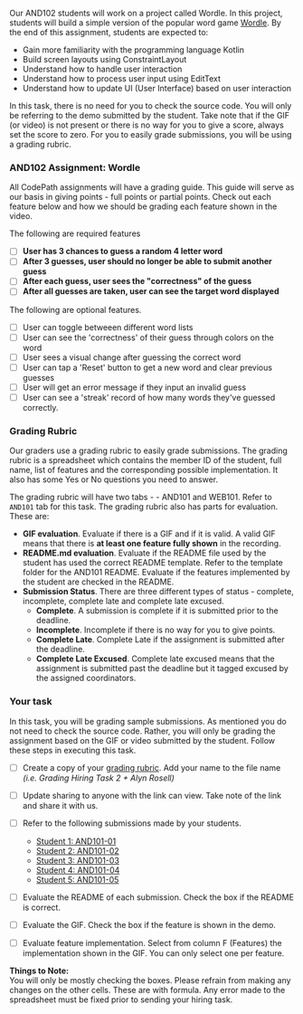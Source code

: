 Our AND102 students will work on a project called Wordle. In this project, students will build a simple version of the popular word game [Wordle](https://www.nytimes.com/games/wordle/index.html). By the end of this assignment, students are expected to: 

- Gain more familiarity with the programming language Kotlin
- Build screen layouts using ConstraintLayout
- Understand how to handle user interaction
- Understand how to process user input using EditText
- Understand how to update UI (User Interface) based on user interaction


In this task, there is no need for you to check the source code. You will only be referring to the demo submitted by the student. Take note that if the GIF (or video) is not present or there is no way for you to give a score, always set the score to zero. For you to easily grade submissions, you will be using a grading rubric.

### AND102 Assignment: Wordle

All CodePath assignments will have a grading guide. This guide will serve as our basis in giving points - full points or partial points. Check out each feature below and how we should be grading each feature shown in the video. 

The following are required features

- [ ] **User has 3 chances to guess a random 4 letter word** 
- [ ] **After 3 guesses, user should no longer be able to submit another guess**
- [ ] **After each guess, user sees the "correctness" of the guess**
- [ ] **After all guesses are taken, user can see the target word displayed**

The following are optional features.

- [ ] User can toggle betweeen different word lists
- [ ] User can see the 'correctness' of their guess through colors on the word 
- [ ] User sees a visual change after guessing the correct word
- [ ] User can tap a 'Reset' button to get a new word and clear previous guesses
- [ ] User will get an error message if they input an invalid guess
- [ ] User can see a 'streak' record of how many words they've guessed correctly.

### Grading Rubric

Our graders use a grading rubric to easily grade submissions. The grading rubric is a spreadsheet which contains the member ID of the student, full name, list of features and the corresponding possible implementation. It also has some Yes or No questions you need to answer. 

The grading rubric will have two tabs - - AND101 and WEB101. Refer to `AND101` tab for this task. The grading rubric also has parts for evaluation. These are:

- **GIF evaluation**. Evaluate if there is a GIF and if it is valid. A valid GIF means that there is **at least one feature fully shown** in the recording.
- **README.md evaluation**. Evaluate if the README file used by the student has used the correct README template. Refer to the template folder for the AND101 README. Evaluate if the features implemented by the student are checked in the README.
- **Submission Status**. There are three different types of status - complete, incomplete, complete late and complete late excused.
    - **Complete**. A submission is complete if it is submitted prior to the deadline.
    - **Incomplete**. Incomplete if there is no way for you to give points.
    - **Complete Late**. Complete Late if the assignment is submitted after the deadline.
    - **Complete Late Excused**. Complete late excused means that the assignment is submitted past the deadline but it tagged excused by the assigned coordinators. 

### Your task

In this task, you will be grading sample submissions. As mentioned you do not need to check the source code. Rather, you will only be grading the assignment based on the GIF or video submitted by the student. Follow these steps in executing this task. 

- [ ] Create a copy of your [grading rubric](https://docs.google.com/spreadsheets/d/1QHJM5jPEMFxeXrpjcBi6fN50tZFXW2JWcT_4xTtLc7A/copy). Add your name to the file name _(i.e. Grading Hiring Task 2 + Alyn Rosell)_
- [ ] Update sharing to anyone with the link can view. Take note of the link and share it with us.
- [ ] Refer to the following submissions made by your students.
      
  - [Student 1: AND101-01](https://github.com/AlynMing/AND101-01)
  - [Student 2: AND101-02](https://github.com/AlynMing/AND101-02)
  - [Student 3: AND101-03](https://github.com/AlynMing/AND101-03)
  - [Student 4: AND101-04](https://github.com/AlynMing/AND101-04)
  - [Student 5: AND101-05](https://github.com/AlynMing/AND101-05)
      
- [ ] Evaluate the README of each submission. Check the box if the README is correct. 
- [ ] Evaluate the GIF. Check the box if the feature is shown in the demo. 
- [ ] Evaluate feature implementation. Select from column F (Features) the implementation shown in the GIF. You can only select one per feature.

**Things to Note:** <br>
You will only be mostly checking the boxes. Please refrain from making any changes on the other cells. These are with formula. Any error made to the spreadsheet must be fixed prior to sending your hiring task.  

